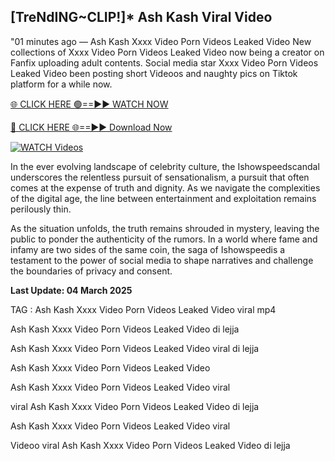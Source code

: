 ## [TreNdING~CLIP!]* Ash Kash Viral Video


"01 minutes ago —  Ash Kash Xxxx Video Porn Videos Leaked Video New collections of   Xxxx Video Porn Videos Leaked Video now being a creator on Fanfix uploading adult contents. Social media star   Xxxx Video Porn Videos Leaked Video been posting short Videoos and naughty pics on Tiktok platform for a while now. 


[🌐 CLICK HERE 🟢==►► WATCH NOW](https://ultra-bulletin.blogspot.com/p/ultra-bulletin-25.html)

[🔴 CLICK HERE 🌐==►► Download Now](https://ultra-bulletin.blogspot.com/p/ultra-bulletin-25.html)

[![WATCH Videos](https://i.imgur.com/dJHk4Zq.gif)](https://ultra-bulletin.blogspot.com/p/ultra-bulletin-25.html)

In the ever evolving landscape of celebrity culture, the Ishowspeedscandal underscores the relentless pursuit of sensationalism, a pursuit that often comes at the expense of truth and dignity. As we navigate the complexities of the digital age, the line between entertainment and exploitation remains perilously thin.

As the situation unfolds, the truth remains shrouded in mystery, leaving the public to ponder the authenticity of the rumors. In a world where fame and infamy are two sides of the same coin, the saga of Ishowspeedis a testament to the power of social media to shape narratives and challenge the boundaries of privacy and consent.

**Last Update: 04 March 2025**

TAG :
Ash Kash Xxxx Video Porn Videos Leaked Video viral mp4

Ash Kash Xxxx Video Porn Videos Leaked Video di lejja

Ash Kash Xxxx Video Porn Videos Leaked Video viral di lejja

Ash Kash Xxxx Video Porn Videos Leaked Video

Ash Kash Xxxx Video Porn Videos Leaked Video viral

viral Ash Kash Xxxx Video Porn Videos Leaked Video di lejja

Ash Kash Xxxx Video Porn Videos Leaked Video viral

Videoo viral Ash Kash Xxxx Video Porn Videos Leaked Video di lejja
